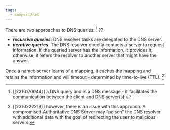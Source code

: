 ```yaml
---
tags:
  - compsci/net
---
```

There are two approaches to DNS queries: [^1]
??
- ***recursive queries***. DNS resolver tasks are delegated to the DNS server.
- ***iterative queries***. The DNS resolver directly contacts a server to request information. If the queried server has the information, it provides it; otherwise, it refers the resolver to another server that might have the answer.

Once a named server learns of a mapping, it caches the mapping and retains the information and will timeout - determined by time-to-live (TTL). [^2]

[^1]: [[2310170044]] a DNS query and is a DNS message - it facilitates the communication between the client and DNS server(s).
[^2]: [[2310222219]] however, there is an issue with this approach. A compromised Authoritative DNS Server may “poison” the DNS resolver with additional data with the goal of redirecting the user to malicious servers.